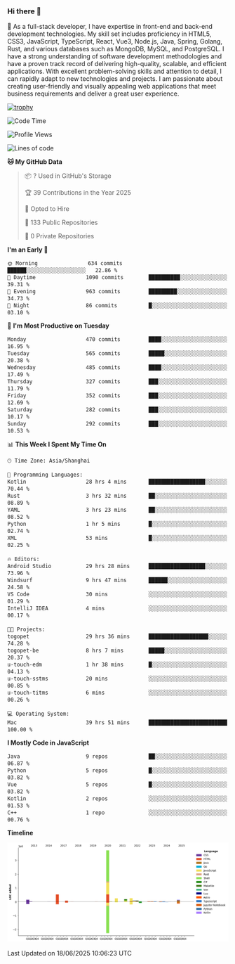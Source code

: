 ### Hi there 👋

🌱 As a full-stack developer, I have expertise in front-end and back-end development technologies. My skill set includes proficiency in HTML5, CSS3, JavaScript, TypeScript, React, Vue3, Node.js, Java, Spring, Golang, Rust, and various databases such as MongoDB, MySQL, and PostgreSQL. I have a strong understanding of software development methodologies and have a proven track record of delivering high-quality, scalable, and efficient applications. With excellent problem-solving skills and attention to detail, I can rapidly adapt to new technologies and projects. I am passionate about creating user-friendly and visually appealing web applications that meet business requirements and deliver a great user experience.

[![trophy](https://github-profile-trophy.vercel.app/?username=elton&rank=SECRET,SSS,SS,S,AAA,AA,A&theme=onedark&no-frame=true&margin-w=10)](https://github.com/ryo-ma/github-profile-trophy)

<!--START_SECTION:waka-->
![Code Time](http://img.shields.io/badge/Code%20Time-1%2C740%20hrs%2016%20mins-blue)

![Profile Views](http://img.shields.io/badge/Profile%20Views-0-blue)

![Lines of code](https://img.shields.io/badge/From%20Hello%20World%20I%27ve%20Written-5.7%20million%20lines%20of%20code-blue)

**🐱 My GitHub Data** 

> 📦 ? Used in GitHub's Storage 
 > 
> 🏆 39 Contributions in the Year 2025
 > 
> 💼 Opted to Hire
 > 
> 📜 133 Public Repositories 
 > 
> 🔑 0 Private Repositories 
 > 
**I'm an Early 🐤** 

```text
🌞 Morning                634 commits         ██████░░░░░░░░░░░░░░░░░░░   22.86 % 
🌆 Daytime                1090 commits        ██████████░░░░░░░░░░░░░░░   39.31 % 
🌃 Evening                963 commits         █████████░░░░░░░░░░░░░░░░   34.73 % 
🌙 Night                  86 commits          █░░░░░░░░░░░░░░░░░░░░░░░░   03.10 % 
```
📅 **I'm Most Productive on Tuesday** 

```text
Monday                   470 commits         ████░░░░░░░░░░░░░░░░░░░░░   16.95 % 
Tuesday                  565 commits         █████░░░░░░░░░░░░░░░░░░░░   20.38 % 
Wednesday                485 commits         ████░░░░░░░░░░░░░░░░░░░░░   17.49 % 
Thursday                 327 commits         ███░░░░░░░░░░░░░░░░░░░░░░   11.79 % 
Friday                   352 commits         ███░░░░░░░░░░░░░░░░░░░░░░   12.69 % 
Saturday                 282 commits         ███░░░░░░░░░░░░░░░░░░░░░░   10.17 % 
Sunday                   292 commits         ███░░░░░░░░░░░░░░░░░░░░░░   10.53 % 
```


📊 **This Week I Spent My Time On** 

```text
🕑︎ Time Zone: Asia/Shanghai

💬 Programming Languages: 
Kotlin                   28 hrs 4 mins       ██████████████████░░░░░░░   70.44 % 
Rust                     3 hrs 32 mins       ██░░░░░░░░░░░░░░░░░░░░░░░   08.89 % 
YAML                     3 hrs 23 mins       ██░░░░░░░░░░░░░░░░░░░░░░░   08.52 % 
Python                   1 hr 5 mins         █░░░░░░░░░░░░░░░░░░░░░░░░   02.74 % 
XML                      53 mins             █░░░░░░░░░░░░░░░░░░░░░░░░   02.25 % 

🔥 Editors: 
Android Studio           29 hrs 28 mins      ██████████████████░░░░░░░   73.96 % 
Windsurf                 9 hrs 47 mins       ██████░░░░░░░░░░░░░░░░░░░   24.58 % 
VS Code                  30 mins             ░░░░░░░░░░░░░░░░░░░░░░░░░   01.29 % 
IntelliJ IDEA            4 mins              ░░░░░░░░░░░░░░░░░░░░░░░░░   00.17 % 

🐱‍💻 Projects: 
togopet                  29 hrs 36 mins      ███████████████████░░░░░░   74.28 % 
togopet-be               8 hrs 7 mins        █████░░░░░░░░░░░░░░░░░░░░   20.37 % 
u-touch-edm              1 hr 38 mins        █░░░░░░░░░░░░░░░░░░░░░░░░   04.13 % 
u-touch-sstms            20 mins             ░░░░░░░░░░░░░░░░░░░░░░░░░   00.85 % 
u-touch-titms            6 mins              ░░░░░░░░░░░░░░░░░░░░░░░░░   00.26 % 

💻 Operating System: 
Mac                      39 hrs 51 mins      █████████████████████████   100.00 % 
```

**I Mostly Code in JavaScript** 

```text
Java                     9 repos             ██░░░░░░░░░░░░░░░░░░░░░░░   06.87 % 
Python                   5 repos             █░░░░░░░░░░░░░░░░░░░░░░░░   03.82 % 
Vue                      5 repos             █░░░░░░░░░░░░░░░░░░░░░░░░   03.82 % 
Kotlin                   2 repos             ░░░░░░░░░░░░░░░░░░░░░░░░░   01.53 % 
C++                      1 repo              ░░░░░░░░░░░░░░░░░░░░░░░░░   00.76 % 
```



**Timeline**

![Lines of Code chart](https://raw.githubusercontent.com/elton/elton/main/assets/bar_graph.png)


 Last Updated on 18/06/2025 10:06:23 UTC
<!--END_SECTION:waka-->

<!--
**elton/elton** is a ✨ _special_ ✨ repository because its `README.md` (this file) appears on your GitHub profile.

Here are some ideas to get you started:

- 🔭 I’m currently working on ...
- 🌱 I’m currently learning ...
- 👯 I’m looking to collaborate on ...
- 🤔 I’m looking for help with ...
- 💬 Ask me about ...
- 📫 How to reach me: ...
- 😄 Pronouns: ...
- ⚡ Fun fact: ...
-->
